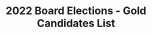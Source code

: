 ---
templateKey: election-gold-candidates-page
seo:
  description: Individual Member Director elections for the 2022 Board of
    Directors will be held *Monday January 10, 2022 to * *Friday January 18,
    2022*. Nominations  occur between *November 15 and December 15, 2020*.
  image: /img/OpenInfra-icon-white.jpg
  title: 2022 Board Elections - Gold Candidates List
  twitterUsername: "@OpenInfraDev"
  url: https://openinfra.dev/election/2022-individual-director-election/candidates/gold
title: 2022 Board Elections - Gold Candidates List
menu:
    - text: ELECTION DETAILS
      link: /election
    - text: SEE THE CANDIDATES
      link: /election/candidates    
    - text: NOMINATE A MEMBER
      link: /a/community/members
    - text: BE A CANDIDATE
      link: /profile
    - text: GOLD MEMBER ELECTION CANDIDATES
      link: /election/candidates/gold
    - text: CODE OF CONDUCT
      link: /legal/code-of-conduct
intro:
  title: Gold Director Selector Candidates
  description: "The candidates on this list are the intended Gold Directors from the Gold Member companies who are 
                running for election as Gold Director Selectors."
---